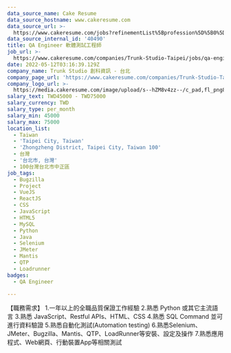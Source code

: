 ```yaml
---
data_source_name: Cake Resume
data_source_hostname: www.cakeresume.com
data_source_url: >-
  https://www.cakeresume.com/jobs?refinementList%5Bprofession%5D%5B0%5D=engineering_qa-engineer&refinementList%5Bsalary_type%5D=per_month&refinementList%5Bsalary_currency%5D=TWD&range%5Bsalary_range%5D%5Bmax%5D=600000
data_source_internal_id: '40490'
title: QA Engineer 軟體測試工程師
job_url: >-
  https://www.cakeresume.com/companies/Trunk-Studio-Taipei/jobs/qa-engineer-software-testing-engineer
date: 2022-05-12T03:16:39.129Z
company_name: Trunk Studio 創科資訊 - 台北
company_page_url: 'https://www.cakeresume.com/companies/Trunk-Studio-Taipei'
company_logo_url: >-
  https://media.cakeresume.com/image/upload/s--hZM8v4zz--/c_pad,fl_png8,h_200,w_200/v1594206731/ukjeqarihchyd6yjmwi5.png
salary_text: TWD45000 - TWD75000
salary_currency: TWD
salary_type: per_month
salary_min: 45000
salary_max: 75000
location_list:
  - Taiwan
  - 'Taipei City, Taiwan'
  - 'Zhongzheng District, Taipei City, Taiwan 100'
  - 台灣
  - '台北市, 台灣'
  - 100台灣台北市中正區
job_tags:
  - Bugzilla
  - Project
  - VueJS
  - ReactJS
  - CSS
  - JavaScript
  - HTML5
  - MySQL
  - Python
  - Java
  - Selenium
  - JMeter
  - Mantis
  - QTP
  - Loadrunner
badges:
  - QA Engineer

---
```


【職務需求】 1.一年以上的全職品質保證工作經驗 2.熟悉 Python 或其它主流語言 3.熟悉 JavaScript、Restful APIs、HTML、CSS 4.熟悉 SQL Command 並可進行資料驗證 5.熟悉自動化測試(Automation testing) 6.熟悉Selenium、JMeter、Bugzilla、Mantis、QTP、LoadRunner等安裝、設定及操作 7.熟悉應用程式、Web網頁、行動裝置App等相關測試
